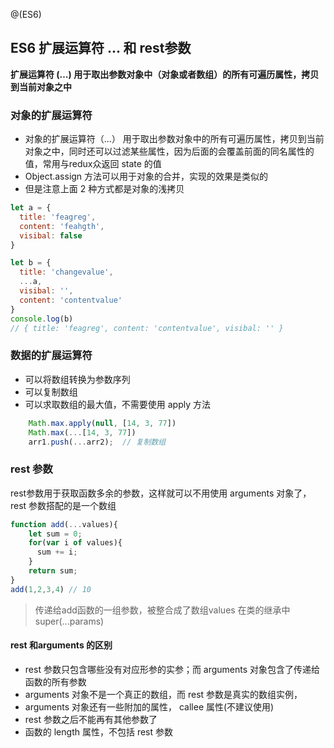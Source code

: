 @(ES6)

## ES6 扩展运算符 ... 和 rest参数
**扩展运算符 (…) 用于取出参数对象中（对象或者数组）的所有可遍历属性，拷贝到当前对象之中**

### 对象的扩展运算符
- 对象的扩展运算符（...） 用于取出参数对象中的所有可遍历属性，拷贝到当前对象之中，同时还可以过滤某些属性，因为后面的会覆盖前面的同名属性的值，常用与redux众返回 state 的值
- Object.assign 方法可以用于对象的合并，实现的效果是类似的
- 但是注意上面 2 种方式都是对象的浅拷贝
```javascript
let a = {
  title: 'feagreg',
  content: 'feahgth',
  visibal: false
}

let b = {
  title: 'changevalue',
  ...a,
  visibal: '',
  content: 'contentvalue'
}
console.log(b)
// { title: 'feagreg', content: 'contentvalue', visibal: '' }
```

### 数据的扩展运算符
- 可以将数组转换为参数序列
- 可以复制数组
- 可以求取数组的最大值，不需要使用 apply 方法
```javascript
	Math.max.apply(null, [14, 3, 77])
	Math.max(...[14, 3, 77])
	arr1.push(...arr2);  // 复制数组
```



### rest 参数
rest参数用于获取函数多余的参数，这样就可以不用使用 arguments 对象了，rest 参数搭配的是一个数组
```javascript
function add(...values){
	let sum = 0;
	for(var i of values){
	  sum += i;
	}
	return sum;
}
add(1,2,3,4) // 10
```
> 传递给add函数的一组参数，被整合成了数组values 
> 在类的继承中  super(...params)

#### rest 和arguments 的区别 
- rest 参数只包含哪些没有对应形参的实参；而 arguments 对象包含了传递给函数的所有参数
- arguments 对象不是一个真正的数组，而 rest 参数是真实的数组实例，
- arguments 对象还有一些附加的属性， callee 属性(不建议使用)
- rest 参数之后不能再有其他参数了
- 函数的 length 属性，不包括 rest 参数